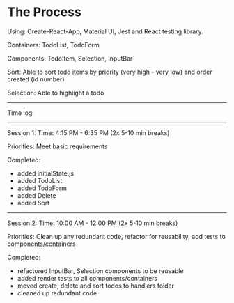 # The Process

Using: Create-React-App, Material UI, Jest and React testing library.

Containers: TodoList, TodoForm

Components: TodoItem, Selection, InputBar

Sort: Able to sort todo items by priority (very high - very low) and order created (id number)

Selection: Able to highlight a todo

_________

Time log:
_________

Session 1:
Time: 4:15 PM - 6:35 PM (2x 5-10 min breaks)

Priorities: Meet basic requirements

Completed:
- added initialState.js
- added TodoList
- added TodoForm
- added Delete
- added Sort
_________

Session 2:
Time: 10:00 AM - 12:00 PM (2x 5-10 min breaks)

Priorities: Clean up any redundant code, refactor for reusability, add tests to components/containers

Completed:
- refactored InputBar, Selection components to be reusable
- added render tests to all components/containers
- moved create, delete and sort todos to handlers folder
- cleaned up redundant code
